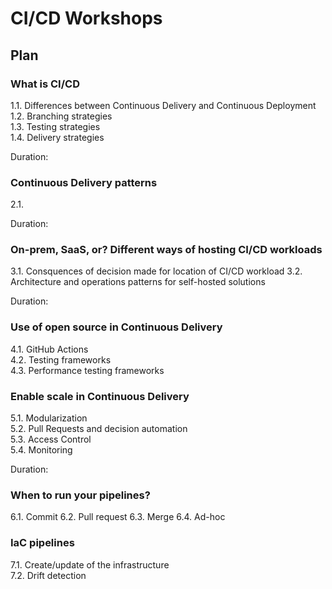 # CI/CD Workshops

## Plan

### What is CI/CD  

1.1. Differences between Continuous Delivery and Continuous Deployment  
1.2. Branching strategies  
1.3. Testing strategies  
1.4. Delivery strategies  

Duration: 

### Continuous Delivery patterns

2.1.

Duration:

### On-prem, SaaS, or? Different ways of hosting CI/CD workloads 

3.1. Consquences of decision made for location of CI/CD workload
3.2. Architecture and operations patterns for self-hosted solutions

Duration: 

### Use of open source in Continuous Delivery

4.1. GitHub Actions  
4.2. Testing frameworks  
4.3. Performance testing frameworks  

### Enable scale in Continuous Delivery 

5.1. Modularization  
5.2. Pull Requests and decision automation  
5.3. Access Control  
5.4. Monitoring

Duration:

### When to run your pipelines?

6.1. Commit
6.2. Pull request
6.3. Merge
6.4. Ad-hoc

### IaC pipelines

7.1. Create/update of the infrastructure  
7.2. Drift detection
